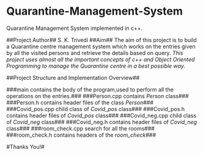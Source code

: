 # Quarantine-Management-System
Quarantine Management System implemented in c++.

##Project Author##
S. K. Trivedi
##Aim##
The aim of this project is to build a Quarantine centre management system  which works on the entries given by all the visited persons and retrieve the details based on query.
*This project uses almost all the important concepts of c++ and Object Oriented Programming to manage the Quarantine centre in a best possible way.*

##Project Structure and Implementation Overview##

###main contains the body of the program,used to perform all the operations on the entries.###
###Person.cpp contains *Person* class###
###Person.h contains header files of the class *Person*###
###Covid_pos.cpp child class of *Covid_pos* class###
###Covid_pos.h contains header files of *Covid_pos* class###
###Covid_neg.cpp child class of *Covid_neg* class###
###Covid_neg.h contains header files of *Covid_neg* class###
###room_check.cpp search for all the rooms###
###room_check.h contains headers of the *room_check*###

#Thanks You!#


